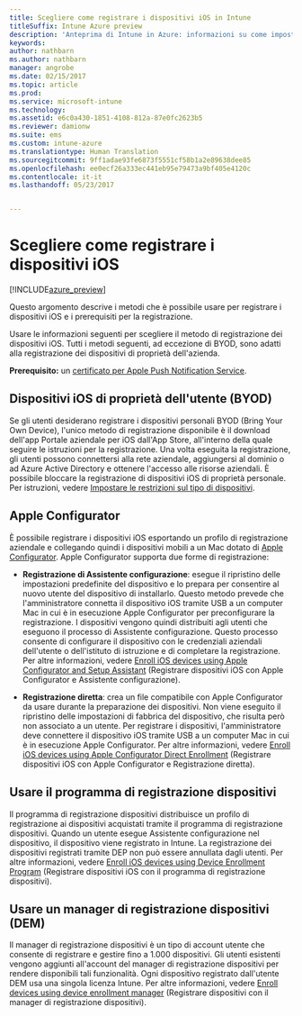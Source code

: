```yaml
---
title: Scegliere come registrare i dispositivi iOS in Intune
titleSuffix: Intune Azure preview
description: 'Anteprima di Intune in Azure: informazioni su come impostare la registrazione dei dispositivi iOS in Microsoft Intune.'
keywords: 
author: nathbarn
ms.author: nathbarn
manager: angrobe
ms.date: 02/15/2017
ms.topic: article
ms.prod: 
ms.service: microsoft-intune
ms.technology: 
ms.assetid: e6c0a430-1851-4108-812a-87e0fc2623b5
ms.reviewer: damionw
ms.suite: ems
ms.custom: intune-azure
ms.translationtype: Human Translation
ms.sourcegitcommit: 9ff1adae93fe6873f5551cf58b1a2e89638dee85
ms.openlocfilehash: ee0ecf26a333ec441eb95e79473a9bf405e4120c
ms.contentlocale: it-it
ms.lasthandoff: 05/23/2017


---
```


# <a name="choose-how-to-enroll-ios-devices"></a>Scegliere come registrare i dispositivi iOS

[!INCLUDE[azure_preview](./includes/azure_preview.md)]

Questo argomento descrive i metodi che è possibile usare per registrare i dispositivi iOS e i prerequisiti per la registrazione.

Usare le informazioni seguenti per scegliere il metodo di registrazione dei dispositivi iOS. Tutti i metodi seguenti, ad eccezione di BYOD, sono adatti alla registrazione dei dispositivi di proprietà dell'azienda.

**Prerequisito:** un [certificato per Apple Push Notification Service](apple-mdm-push-certificate-get.md).

## <a name="user-owned-ios-devices-byod"></a>Dispositivi iOS di proprietà dell'utente (BYOD)

Se gli utenti desiderano registrare i dispositivi personali BYOD (Bring Your Own Device), l'unico metodo di registrazione disponibile è il download dell'app Portale aziendale per iOS dall'App Store, all'interno della quale seguire le istruzioni per la registrazione. Una volta eseguita la registrazione, gli utenti possono connettersi alla rete aziendale, aggiungersi al dominio o ad Azure Active Directory e ottenere l'accesso alle risorse aziendali. È possibile bloccare la registrazione di dispositivi iOS di proprietà personale. Per istruzioni, vedere [Impostare le restrizioni sul tipo di dispositivi](enrollment-restrictions-set.md#set-device-type-restrictions).

## <a name="apple-configurator"></a>Apple Configurator

È possibile registrare i dispositivi iOS esportando un profilo di registrazione aziendale e collegando quindi i dispositivi mobili a un Mac dotato di [Apple Configurator](http://go.microsoft.com/fwlink/?LinkId=518017). Apple Configurator supporta due forme di registrazione:

- **Registrazione di Assistente configurazione**: esegue il ripristino delle impostazioni predefinite del dispositivo e lo prepara per consentire al nuovo utente del dispositivo di installarlo. Questo metodo prevede che l'amministratore connetta il dispositivo iOS tramite USB a un computer Mac in cui è in esecuzione Apple Configurator per preconfigurare la registrazione. I dispositivi vengono quindi distribuiti agli utenti che eseguono il processo di Assistente configurazione. Questo processo consente di configurare il dispositivo con le credenziali aziendali dell'utente o dell'istituto di istruzione e di completare la registrazione. Per altre informazioni, vedere [Enroll iOS devices using Apple Configurator and Setup Assistant](apple-configurator-setup-assistant-enroll-ios.md) (Registrare dispositivi iOS con Apple Configurator e Assistente configurazione).

- **Registrazione diretta**: crea un file compatibile con Apple Configurator da usare durante la preparazione dei dispositivi. Non viene eseguito il ripristino delle impostazioni di fabbrica del dispositivo, che risulta però non associato a un utente. Per registrare i dispositivi, l'amministratore deve connettere il dispositivo iOS tramite USB a un computer Mac in cui è in esecuzione Apple Configurator. Per altre informazioni, vedere [Enroll iOS devices using Apple Configurator Direct Enrollment](apple-configurator-direct-enroll-ios.md) (Registrare dispositivi iOS con Apple Configurator e Registrazione diretta).

## <a name="use-the-device-enrollment-program-dep"></a>Usare il programma di registrazione dispositivi

Il programma di registrazione dispositivi distribuisce un profilo di registrazione ai dispositivi acquistati tramite il programma di registrazione dispositivi. Quando un utente esegue Assistente configurazione nel dispositivo, il dispositivo viene registrato in Intune. La registrazione dei dispositivi registrati tramite DEP non può essere annullata dagli utenti. Per altre informazioni, vedere [Enroll iOS devices using Device Enrollment Program](device-enrollment-program-enroll-ios.md) (Registrare dispositivi iOS con il programma di registrazione dispositivi).

## <a name="use-the-device-enrollment-manager-dem"></a>Usare un manager di registrazione dispositivi (DEM)
Il manager di registrazione dispositivi è un tipo di account utente che consente di registrare e gestire fino a 1.000 dispositivi. Gli utenti esistenti vengono aggiunti all'account del manager di registrazione dispositivi per rendere disponibili tali funzionalità. Ogni dispositivo registrato dall'utente DEM usa una singola licenza Intune. Per altre informazioni, vedere [Enroll devices using device enrollment manager](device-enrollment-manager-enroll.md) (Registrare dispositivi con il manager di registrazione dispositivi).

